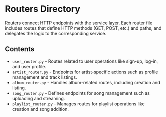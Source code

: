 # Routers Directory

Routers connect HTTP endpoints with the service layer. Each router file includes routes that define HTTP methods (GET, POST, etc.) and paths, and delegates the logic to the corresponding service.

## Contents

- `user_router.py` - Routes related to user operations like sign-up, log-in, and user profile.
- `artist_router.py` - Endpoints for artist-specific actions such as profile management and track listings.
- `album_router.py` - Handles album-related routes, including creation and listing.
- `song_router.py` - Defines endpoints for song management such as uploading and streaming.
- `playlist_router.py` - Manages routes for playlist operations like creation and song addition.
